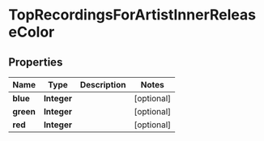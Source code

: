 

# TopRecordingsForArtistInnerReleaseColor


## Properties

| Name | Type | Description | Notes |
|------------ | ------------- | ------------- | -------------|
|**blue** | **Integer** |  |  [optional] |
|**green** | **Integer** |  |  [optional] |
|**red** | **Integer** |  |  [optional] |



